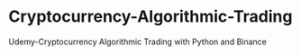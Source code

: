 # Cryptocurrency-Algorithmic-Trading
Udemy-Cryptocurrency Algorithmic Trading with Python and Binance
